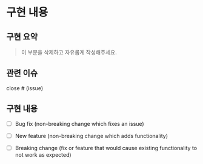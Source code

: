 # 구현 내용

## 구현 요약

> 이 부분을 삭제하고 자유롭게 작성해주세요.

## 관련 이슈

close # (issue)

## 구현 내용

- [ ] Bug fix (non-breaking change which fixes an issue)
- [ ] New feature (non-breaking change which adds functionality)
- [ ] Breaking change (fix or feature that would cause existing functionality to not work as expected)




